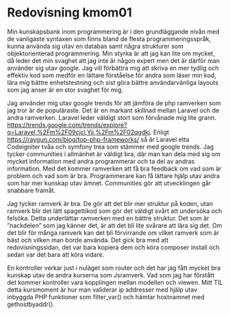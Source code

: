 ---
---
Redovisning kmom01
=========================
Min kunskapsbank inom programmering är i den grundläggande nivån med de vanligaste syntaxen som finns bland de flesta programmeringsspråk, kunna använda sig utav en databas samt några strukturer som objektorienterad programmering. Min styrka är att jag kan lite om mycket, då leder det min svaghet att jag inte är någon expert men det är därför man använder sig utav google. Jag vill förbättra mig att skriva en mer tydlig och effektiv kod som medför en lättare förståelse för andra som läser min kod, lära mig bättre enhetstestning och sist göra bättre användarvänliga layouts som jag anser är en stor svaghet för mig.


Jag använder mig utav google trends för att jämföra de php ramverken som jag tror är de populäraste. Det är en markant skillnad mellan Laravel och de andra ramverken. Laravel leder väldigt stort som förvånade mig lite grann. https://trends.google.com/trends/explore?q=Laravel,%2Fm%2F09cjcl,Yii,%2Fm%2F02qgdkj. Enligt https://raygun.com/blog/top-php-frameworks/ så är Laravel etta Codeigniter tvåa och symfony trea som stämmer med google trends. 
Jag tycker communities i allmänhet är väldigt bra, där man kan dela med sig om mycket information med andra programmerar och ta del av andras information. Med det kommer ramverken att få bra feedback om vad som är problem och vad som är bra. Programmerare kan få lättare hjälp utav andra som har mer kunskap utav ämnet. Communities gör att utvecklingen går snabbare framåt. 


Jag tycker ramverk är bra. De gör att det blir mer struktur på koden, utan ramverk blir det lätt spagettikod som gör det väldigt svårt att undersöka och felsöka. Detta underlättar ramverken med en bättre struktur. Det som är ”nackdelen” som jag känner det, är att det bli lite svårare att lära sig det. Om det blir för många ramverk kan det bli förvirrande om vilket ramverk som är bäst och vilken man borde använda. 
Det gick bra med att redovisningssidan, det var bara kopiera dem och köra composer install och sedan var det bara att köra vidare.


En kontroller verkar just i nuläget som router och  det har jag fått mycket bra kunskap utav de andra kurserna som Jsramverk. Vad som jag har förstått det kommer kontroller vara kopplingen mellan modellen och viewen. 
Mitt TIL detta kursmoment är hur man validerar ip addresser med hjälp utav inbyggda PHP funktioner som filter_var() och hämtar hostnamnet med gethostbyaddr(). 

